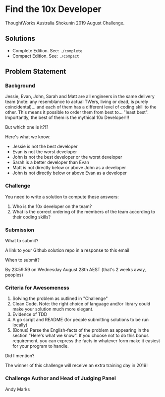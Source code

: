 # Find the 10x Developer

ThoughtWorks Australia Shokunin 2019 August Challenge.

## Solutions

-   Complete Edition. See: `./complete`
-   Compact Edition. See: `./compact`

## Problem Statement

### Background

Jessie, Evan, John, Sarah and Matt are all engineers in the same delivery team (note: any resemblance to actual TWers, living or dead, is purely coincidental)... and each of them has a different level of coding skill to the other. This means it possible to order them from best to... "least best". Importantly, the best of them is the mythical 10x Developer!!!

But which one is it?!?

Here's what we know:

-   Jessie is not the best developer
-   Evan is not the worst developer
-   John is not the best developer or the worst developer
-   Sarah is a better developer than Evan
-   Matt is not directly below or above John as a developer
-   John is not directly below or above Evan as a developer

### Challenge

You need to write a solution to compute these answers:

1. Who is the 10x developer on the team?
2. What is the correct ordering of the members of the team according to their coding skills?

### Submission

What to submit?

A link to your Github solution repo in a response to this email

When to submit?

By 23:59:59 on Wednesday August 28th AEST (that's 2 weeks away, peoples)

### Criteria for Awesomeness

1. Solving the problem as outlined in "Challenge"
2. Clean Code. Note: the right choice of language and/or library could make your solution much more elegant.
3. Evidence of TDD
4. A go script and README (for people submitting solutions to be run locally)
5. (Bonus) Parse the English-facts of the problem as appearing in the section "Here's what we know". If you choose not to do this bonus requirement, you can express the facts in whatever form make it easiest for your program to handle.

Did I mention?

The winner of this challenge will receive an extra training day in 2019!

### Challenge Author and Head of Judging Panel

Andy Marks
